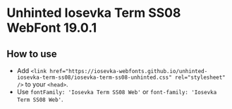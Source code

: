 # Unhinted Iosevka Term SS08 WebFont 19.0.1

## How to use

- Add `<link href="https://iosevka-webfonts.github.io/unhinted-iosevka-term-ss08/iosevka-term-ss08-unhinted.css" rel="stylesheet" />` to your `<head>`.
- Use `fontFamily: 'Iosevka Term SS08 Web'` or `font-family: 'Iosevka Term SS08 Web'`.
